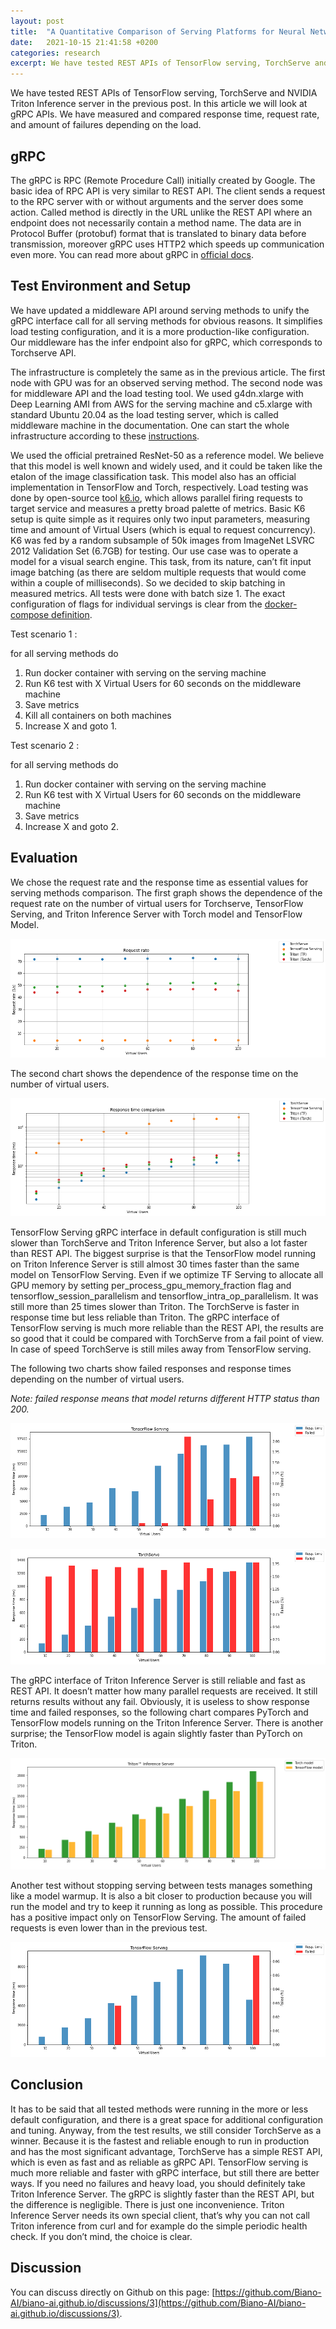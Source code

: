 ```yaml
---
layout: post
title:  "A Quantitative Comparison of Serving Platforms for Neural Networks, part 2"
date:   2021-10-15 21:41:58 +0200
categories: research
excerpt: We have tested REST APIs of TensorFlow serving, TorchServe and NVIDIA Triton Inference server [in the previous post]({% post_url 2021-08-16-quantitative-comparison-of-serving-platforms-for-neural-networks %}). In this article we will look at gRPC APIs. We have measured and compared response time, request rate, and amount of failures depending on the load.
---
```

We have tested REST APIs of TensorFlow serving, TorchServe and NVIDIA Triton Inference server in the previous post. In this article we will look at gRPC APIs. We have measured and compared response time, request rate, and amount of failures depending on the load.

## gRPC
The gRPC is RPC (Remote Procedure Call) initially created by Google. The basic idea of RPC API is very similar to REST API. The client sends a request to the RPC server with or without arguments and the server does some action. Called method is directly in the URL unlike the REST API where an endpoint does not necessarily contain a method name. The data are in Protocol Buffer (protobuf) format that is translated to binary data before transmission, moreover gRPC uses HTTP2 which speeds up communication even more. You can read more about gRPC in [official docs](https://grpc.io).


## Test Environment and Setup
We have updated a middleware API around serving methods to unify the gRPC interface call for all serving methods for obvious reasons. It simplifies load testing configuration, and it is a more production-like configuration. Our middleware has the infer endpoint also for gRPC, which corresponds to Torchserve API.

The infrastructure is completely the same as in the previous article. The first node with GPU was for an observed serving method. The second node was for middleware API and the load testing tool. We used g4dn.xlarge with Deep Learning AMI from AWS for the serving machine and c5.xlarge with standard Ubuntu 20.04 as the load testing server, which is called middleware machine in the documentation. One can start the whole infrastructure according to these [instructions](https://github.com/Biano-AI/serving-compare-middleware/blob/master/docs/AWS_SETUP.md).

We used the official pretrained ResNet-50 as a reference model. We believe that this model is well known and widely used, and it could be taken like the etalon of the image classification task. This model also has an official implementation in TensorFlow and Torch, respectively. Load testing was done by open-source tool [k6.io][k6-docs], which allows parallel firing requests to target service and measures a pretty broad palette of metrics. Basic K6 setup is quite simple as it requires only two input parameters, measuring time and amount of Virtual Users (which is equal to request concurrency).
K6 was fed by a random subsample of 50k images from ImageNet LSVRC 2012 Validation Set (6.7GB) for testing. Our use case was to operate a model for a visual search engine. This task, from its nature, can’t fit input image batching (as there are seldom multiple requests that would come within a couple of milliseconds). So we decided to skip batching in measured metrics. All tests were done with batch size 1. The exact configuration of flags for individual servings is clear from the [docker-compose definition][scm-docker].

Test scenario 1 : 

for all serving methods do 
1. Run docker container with serving on the serving machine
2. Run K6 test with X Virtual Users for 60 seconds on the middleware machine
3. Save metrics
4. Kill all containers on both machines
5. Increase X and goto 1.


Test scenario 2 : 

for all serving methods do 
1. Run docker container with serving on the serving machine
2. Run K6 test with X Virtual Users for 60 seconds on the middleware machine
3. Save metrics
4. Increase X and goto 2.

## Evaluation

We chose the request rate and the response time as essential values for serving methods comparison. The first graph shows the dependence of the request rate on the number of virtual users for Torchserve, TensorFlow Serving, and Triton Inference Server with Torch model and TensorFlow Model. 

![Request Rate](/assets/2021-10-15-serving-comparison-grpc/request_rate.png)

The second chart shows the dependence of the response time on the number of virtual users.

![Response time](/assets/2021-10-15-serving-comparison-grpc/response_time.png)

TensorFlow Serving gRPC interface in default configuration is still much slower than TorchServe and Triton Inference Server, but also a lot faster than REST API. The biggest surprise is that the TensorFlow model running on Triton Inference Server is still almost 30 times faster than the same model on TensorFlow Serving. Even if we optimize TF Serving to allocate all GPU memory by setting per_process_gpu_memory_fraction flag and tensorflow_session_parallelism and tensorflow_intra_op_parallelism. It was still more than 25 times slower than Triton. 
The TorchServe is faster in response time but less reliable than Triton. The gRPC interface of TensorFlow serving is much more reliable than the REST API, the results are so good that it could be compared with TorchServe from a fail point of view. In case of speed TorchServe is still miles away from TensorFlow serving.


The following two charts show failed responses and response times depending on the number of virtual users. 

_Note: failed response means that model returns different HTTP status than 200._

![TensrFlow Serving](/assets/2021-10-15-serving-comparison-grpc/tf_serving.png)

![TorchServe](/assets/2021-10-15-serving-comparison-grpc/torchserve.png)

The gRPC interface of Triton Inference Server is still reliable and fast as REST API. It doesn’t matter how many parallel requests are received. It still returns results without any fail. Obviously, it is useless to show response time and failed responses, so the following chart compares PyTorch and TensorFlow models running on the Triton Inference Server. There is another surprise; the TensorFlow model is again slightly faster than PyTorch on Triton.

![Triton Inference Server](/assets/2021-10-15-serving-comparison-grpc/triton.png)

Another test without stopping serving between tests manages something like a model warmup. It is also a bit closer to production because you will run the model and try to keep it running as long as possible. This procedure has a positive impact only on TensorFlow Serving. The amount of failed requests is even lower than in the previous test.

![TensorFlow Serving warmup](/assets/2021-10-15-serving-comparison-grpc/warmuptf_serving.png)

## Conclusion

It has to be said that all tested methods were running in the more or less default configuration, and there is a great space for additional configuration and tuning. Anyway, from the test results, we still consider TorchServe as a winner. Because it is the fastest and reliable enough to run in production and has the most significant advantage, TorchServe has a simple REST API, which is even as fast and as reliable as gRPC API. TensorFlow serving is much more reliable and faster with gRPC interface, but still there are better ways.
If you need no failures and heavy load, you should definitely take Triton Inference Server. The gRPC is slightly faster than the REST API, but the difference is negligible. There is just one inconvenience. Triton Inference Server needs its own special client, that’s why you can not call Triton inference from curl and for example do the simple periodic health check. If you don’t mind, the choice is clear.

## Discussion

You can discuss directly on Github on this page: [https://github.com/Biano-AI/biano-ai.github.io/discussions/3](https://github.com/Biano-AI/biano-ai.github.io/discussions/3).

[ts-docs]: https://pytorch.org/serve/
[tfserving-docs]: https://www.tensorflow.org/tfx/guide/serving
[triton-docs]: https://developer.nvidia.com/nvidia-triton-inference-server
[mms-docs]: https://github.com/awslabs/multi-model-server
[bento-docs]: https://www.bentoml.ai/
[cortex-docs]: https://www.cortex.dev/ 
[triton-client]: https://github.com/triton-inference-server/client
[aws-setup]: https://github.com/Biano-AI/serving-compare-middleware/blob/master/docs/AWS_SETUP.md
[scm-docker]: https://github.com/Biano-AI/serving-compare-middleware/blob/master/docker-compose.test.yml
[k6-docs]: https://k6.io/docs/
